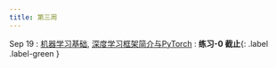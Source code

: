 ```yaml
---
title: 第三周
---
```


Sep 19
: [机器学习基础](https://bhpan.buaa.edu.cn/link/AA131CB2A168C14CAAA5CA431AC720DF99), [深度学习框架简介与PyTorch](https://bhpan.buaa.edu.cn/link/AA61A60F1D27EC42529A72B62A8C4BFDD5)
  : **练习-0 截止**{: .label .label-green }

<!-- Sep 21
: [机器学习基础]( {{ site.baseurl }}/Files/2-机器学习基础.pdf), [深度学习框架简介与PyTorch]({{ site.baseurl }}/Files/2-深度学习框架简介与PyTorch.pdf)
  : **练习-0 截止**{: .label .label-green }
  -->

<!-- https://bhpan.buaa.edu.cn/link/AA61A60F1D27EC42529A72B62A8C4BFDD5
文件名：2-深度学习框架简介与PyTorch.pdf
有效期限：2023-12-31 23:42 -->
